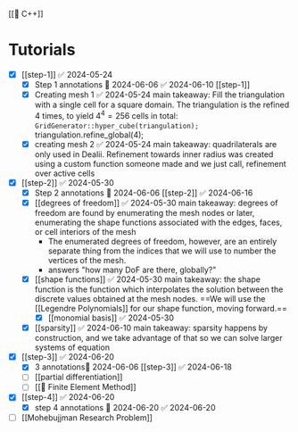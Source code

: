 [[📕 C++]]
# Tutorials
- [x] [[step-1]] ✅ 2024-05-24
	- [x] Step 1 annotations 🛫 2024-06-06 ✅ 2024-06-10 [[step-1]]
	- [x] Creating mesh 1 ✅ 2024-05-24
		main takeaway: Fill the triangulation with a single cell for a square domain. The triangulation is the refined 4 times, to yield $4^4=256$ cells in total:
		`GridGenerator::hyper_cube(triangulation);
		`triangulation.refine_global(4);
	- [x] creating mesh 2 ✅ 2024-05-24
		main takeaway: quadrilaterals are only used in Dealii. Refinement towards inner radius was created using a custom function someone made and we just call, refinement over active cells 
- [x] [[step-2]] ✅ 2024-05-30
	- [x] Step 2 annotations 🛫 2024-06-06 [[step-2]] ✅ 2024-06-16
	- [x] [[degrees of freedom]] ✅ 2024-05-30
		main takeaway: degrees of freedom are found by enumerating the mesh nodes or later, enumerating the shape functions associated with the edges, faces, or cell interiors of the mesh
		- The enumerated degrees of freedom, however, are an entirely separate thing from the indices that we will use to number the vertices of the mesh.
		- answers "how many DoF are there, globally?"
	- [x] [[shape functions]] ✅ 2024-05-30
		main takeaway: the shape function is the function which interpolates the solution between the discrete values obtained at the mesh nodes. ==We will use the [[Legendre Polynomials]] for our shape function, moving forward.== 
		- [x] [[monomial basis]] ✅ 2024-05-30
	- [x] [[sparsity]]  ✅ 2024-06-10
		main takeaway: sparsity happens by construction, and we take advantage of that so we can solve larger systems of equation
- [x] [[step-3]] ✅ 2024-06-20
	- [x] 3 annotations🛫 2024-06-06 [[step-3]] ✅ 2024-06-18
	- [ ] [[partial differentiation]]
	- [ ] [[📕 Finite Element Method]]
- [x] [[step-4]] ✅ 2024-06-20
	- [x] step 4 annotations 📅 2024-06-20 ✅ 2024-06-20
- [ ] [[Mohebujjman Research Problem]]